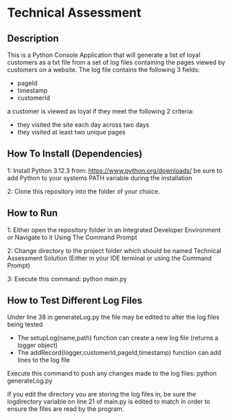 # Technical Assessment

## Description
This is a Python Console Application that will generate a list of loyal customers as a txt file from a set of log files containing the pages
viewed by customers on a website. The log file contains the following 3 fields:
* pageId
* timestamp
* customerId

a customer is viewed as loyal if they meet the following 2 criteria:
* they visited the site each day across two days
* they visited at least two unique pages

## How To Install (Dependencies)
1: Install Python 3.12.3 from: https://www.python.org/downloads/
   be sure to add Python to your systems PATH variable during the installation

2: Clone this repository into the folder of your choice.

## How to Run
1: Either open the repository folder in an Integrated Developer Environment or Navigate to it Using The Command Prompt

2: Change directory to the project folder which should be named Technical Assessment Solution (Either in your IDE terminal or using the Command Prompt)

3: Execute this command: python main.py

## How to Test Different Log Files
Under line 38 in generateLog.py the file may be edited to alter the log files being tested
* The setupLog(name,path) function can create a new log file (returns a logger object)
* The addRecord(logger,customerId,pageId,timestamp) function can add lines to the log file

Execute this command to push any changes made to the log files: python generateLog.py

If you edit the directory you are storing the log files in, be sure the logdirectory variable on line 21 of main.py is edited to match in order to ensure the files are read by the program.



